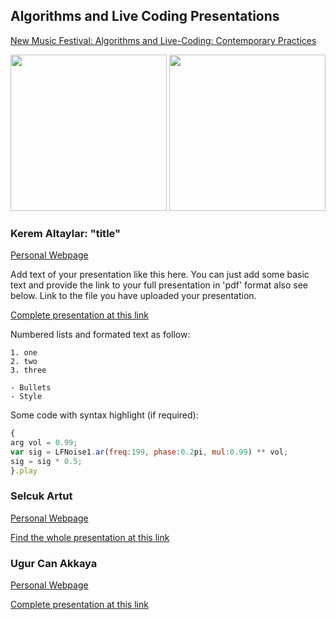 ## Algorithms and Live Coding Presentations

[New Music Festival: Algorithms and Live-Coding: Contemporary Practices](https://www.arter.org.tr/en/algorithms-and-live-coding)


<img src="https://github.com/KonVas/new-music-liveCoding/blob/gh-pages/img/YEYMF_2_Program-SM-08.jpg" width="250" height="250">
<img src="https://github.com/KonVas/new-music-liveCoding/blob/gh-pages/img/YEYMF_2_Program-SM-03.jpg" width="250" height="250">

### Kerem Altaylar: "title"
[Personal Webpage](...)

Add text of your presentation like this here. You can just add some basic text and provide the link to your full presentation in 'pdf' format also see below. Link to the file you have uploaded your presentation.

[Complete presentation at this link](https://github.com/KonVas/new-music-liveCoding/blob/gh-pages/assets/pdf/YeniveEnYeniMuzikFestivali21.pdf)

Numbered lists and formated text as follow:

```
1. one
2. two
3. three

- Bullets
- Style
```
Some code with syntax highlight (if required):

```javascript
{
arg vol = 0.99; 
var sig = LFNoise1.ar(freq:199, phase:0.2pi, mul:0.99) ** vol;
sig = sig * 0.5;
}.play
```

### Selcuk Artut
[Personal Webpage]()

[Find the whole presentation at this link](...)

### Ugur Can Akkaya
[Personal Webpage]()

[Complete presentation at this link](...)
